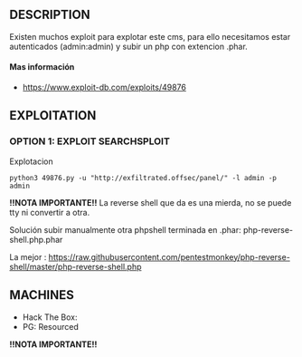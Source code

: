 ## DESCRIPTION

Existen muchos exploit para explotar este cms, para ello necesitamos estar autenticados (admin:admin) y subir un php con extencion .phar.


#### Mas información
* https://www.exploit-db.com/exploits/49876


## EXPLOITATION

### OPTION 1: EXPLOIT SEARCHSPLOIT

Explotacion

```
python3 49876.py -u "http://exfiltrated.offsec/panel/" -l admin -p admin

```

**!!NOTA IMPORTANTE!!** 
La reverse shell que da es una mierda, no se puede tty ni convertir a otra.

Solución subir manualmente otra phpshell terminada en .phar: php-reverse-shell.php.phar

La mejor : https://raw.githubusercontent.com/pentestmonkey/php-reverse-shell/master/php-reverse-shell.php

## MACHINES

* Hack The Box: 
* PG: Resourced

**!!NOTA IMPORTANTE!!** 